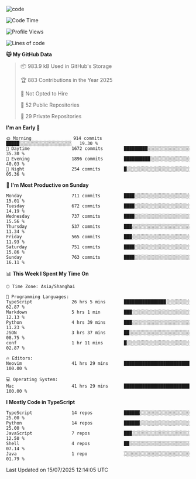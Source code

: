 
<!--
**liuyaanng/liuyaanng** is a ✨ _special_ ✨ repository because its `README.md` (this file) appears on your GitHub profile.

Here are some ideas to get you started:

- 🔭 I’m currently working on ...
- 🌱 I’m currently learning ...
- 👯 I’m looking to collaborate on ...
- 🤔 I’m looking for help with ...
- 💬 Ask me about ...
- 📫 How to reach me: ...
- 😄 Pronouns: ...
- ⚡ Fun fact: ...
-->


![code](https://cdn.jsdelivr.net/gh/liuyaanng/liuyaanng@1.0/code.gif) 

<!--START_SECTION:waka-->
![Code Time](http://img.shields.io/badge/Code%20Time-1%2C665%20hrs%2044%20mins-blue)

![Profile Views](http://img.shields.io/badge/Profile%20Views-0-blue)

![Lines of code](https://img.shields.io/badge/From%20Hello%20World%20I%27ve%20Written-25.9%20million%20lines%20of%20code-blue)

**🐱 My GitHub Data** 

> 📦 983.9 kB Used in GitHub's Storage 
 > 
> 🏆 883 Contributions in the Year 2025
 > 
> 🚫 Not Opted to Hire
 > 
> 📜 52 Public Repositories 
 > 
> 🔑 29 Private Repositories 
 > 
**I'm an Early 🐤** 

```text
🌞 Morning                914 commits         █████░░░░░░░░░░░░░░░░░░░░   19.30 % 
🌆 Daytime                1672 commits        █████████░░░░░░░░░░░░░░░░   35.30 % 
🌃 Evening                1896 commits        ██████████░░░░░░░░░░░░░░░   40.03 % 
🌙 Night                  254 commits         █░░░░░░░░░░░░░░░░░░░░░░░░   05.36 % 
```
📅 **I'm Most Productive on Sunday** 

```text
Monday                   711 commits         ████░░░░░░░░░░░░░░░░░░░░░   15.01 % 
Tuesday                  672 commits         ████░░░░░░░░░░░░░░░░░░░░░   14.19 % 
Wednesday                737 commits         ████░░░░░░░░░░░░░░░░░░░░░   15.56 % 
Thursday                 537 commits         ███░░░░░░░░░░░░░░░░░░░░░░   11.34 % 
Friday                   565 commits         ███░░░░░░░░░░░░░░░░░░░░░░   11.93 % 
Saturday                 751 commits         ████░░░░░░░░░░░░░░░░░░░░░   15.86 % 
Sunday                   763 commits         ████░░░░░░░░░░░░░░░░░░░░░   16.11 % 
```


📊 **This Week I Spent My Time On** 

```text
🕑︎ Time Zone: Asia/Shanghai

💬 Programming Languages: 
TypeScript               26 hrs 5 mins       ████████████████░░░░░░░░░   62.87 % 
Markdown                 5 hrs 1 min         ███░░░░░░░░░░░░░░░░░░░░░░   12.13 % 
Python                   4 hrs 39 mins       ███░░░░░░░░░░░░░░░░░░░░░░   11.23 % 
JSON                     3 hrs 37 mins       ██░░░░░░░░░░░░░░░░░░░░░░░   08.75 % 
conf                     1 hr 11 mins        █░░░░░░░░░░░░░░░░░░░░░░░░   02.87 % 

🔥 Editors: 
Neovim                   41 hrs 29 mins      █████████████████████████   100.00 % 

💻 Operating System: 
Mac                      41 hrs 29 mins      █████████████████████████   100.00 % 
```

**I Mostly Code in TypeScript** 

```text
TypeScript               14 repos            ██████░░░░░░░░░░░░░░░░░░░   25.00 % 
Python                   14 repos            ██████░░░░░░░░░░░░░░░░░░░   25.00 % 
JavaScript               7 repos             ███░░░░░░░░░░░░░░░░░░░░░░   12.50 % 
Shell                    4 repos             ██░░░░░░░░░░░░░░░░░░░░░░░   07.14 % 
Java                     1 repo              ░░░░░░░░░░░░░░░░░░░░░░░░░   01.79 % 
```




 Last Updated on 15/07/2025 12:14:05 UTC
<!--END_SECTION:waka-->
